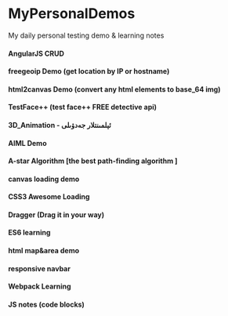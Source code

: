 # MyPersonalDemos

My daily personal testing demo &amp; learning notes


#### AngularJS CRUD

#### freegeoip Demo (get location by IP or hostname)

#### html2canvas Demo (convert any html elements to base_64 img)

#### TestFace++ (test face++ FREE detective api)

#### 3D_Animation - ئېلمىنتلار جەدۋىلى

#### AIML Demo

#### A-star Algorithm [the best path-finding algorithm ]

#### canvas loading demo

#### CSS3 Awesome Loading

#### Dragger (Drag it in your way)

#### ES6 learning

#### html map&area demo

#### responsive navbar

#### Webpack Learning

#### JS notes (code blocks)